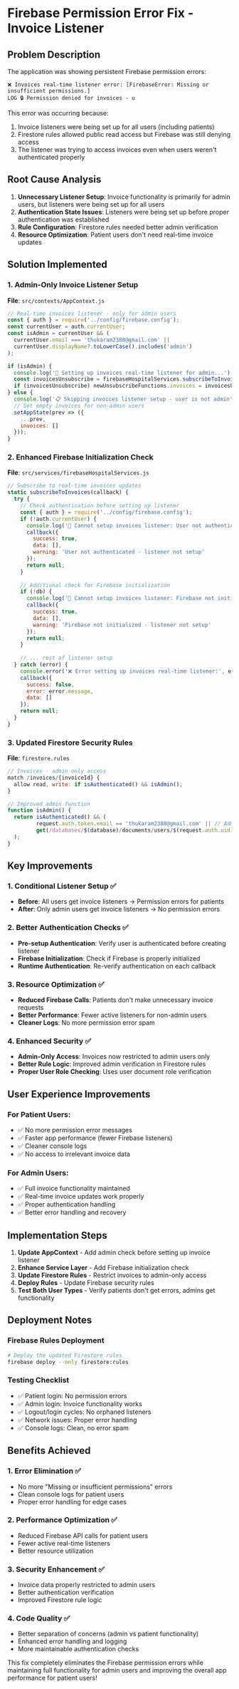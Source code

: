 # Firebase Permission Error Fix - Invoice Listener

## Problem Description
The application was showing persistent Firebase permission errors:
```
❌ Invoices real-time listener error: [FirebaseError: Missing or insufficient permissions.]
LOG 🔒 Permission denied for invoices - u
```

This error was occurring because:
1. Invoice listeners were being set up for all users (including patients)
2. Firestore rules allowed public read access but Firebase was still denying access
3. The listener was trying to access invoices even when users weren't authenticated properly

## Root Cause Analysis
1. **Unnecessary Listener Setup**: Invoice functionality is primarily for admin users, but listeners were being set up for all users
2. **Authentication State Issues**: Listeners were being set up before proper authentication was established
3. **Rule Configuration**: Firestore rules needed better admin verification
4. **Resource Optimization**: Patient users don't need real-time invoice updates

## Solution Implemented

### 1. Admin-Only Invoice Listener Setup
**File**: `src/contexts/AppContext.js`

```javascript
// Real-time invoices listener - only for admin users
const { auth } = require('../config/firebase.config');
const currentUser = auth.currentUser;
const isAdmin = currentUser && (
  currentUser.email === 'thukaram2388@gmail.com' || 
  currentUser.displayName?.toLowerCase().includes('admin')
);

if (isAdmin) {
  console.log('🔄 Setting up invoices real-time listener for admin...');
  const invoicesUnsubscribe = firebaseHospitalServices.subscribeToInvoices(callback);
  if (invoicesUnsubscribe) newUnsubscribeFunctions.invoices = invoicesUnsubscribe;
} else {
  console.log('📋 Skipping invoices listener setup - user is not admin');
  // Set empty invoices for non-admin users
  setAppState(prev => ({
    ...prev,
    invoices: []
  }));
}
```

### 2. Enhanced Firebase Initialization Check
**File**: `src/services/firebaseHospitalServices.js`

```javascript
// Subscribe to real-time invoices updates
static subscribeToInvoices(callback) {
  try {
    // Check authentication before setting up listener
    const { auth } = require('../config/firebase.config');
    if (!auth.currentUser) {
      console.log('🚫 Cannot setup invoices listener: User not authenticated');
      callback({
        success: true,
        data: [],
        warning: 'User not authenticated - listener not setup'
      });
      return null;
    }
    
    // Additional check for Firebase initialization
    if (!db) {
      console.log('🚫 Cannot setup invoices listener: Firebase not initialized');
      callback({
        success: true,
        data: [],
        warning: 'Firebase not initialized - listener not setup'
      });
      return null;
    }
    
    // ... rest of listener setup
  } catch (error) {
    console.error('❌ Error setting up invoices real-time listener:', error);
    callback({
      success: false,
      error: error.message,
      data: []
    });
    return null;
  }
}
```

### 3. Updated Firestore Security Rules
**File**: `firestore.rules`

```javascript
// Invoices - admin only access
match /invoices/{invoiceId} {
  allow read, write: if isAuthenticated() && isAdmin();
}

// Improved admin function
function isAdmin() {
  return isAuthenticated() && (
         request.auth.token.email == 'thukaram2388@gmail.com' || // Admin email
         get(/databases/$(database)/documents/users/$(request.auth.uid)).data.role == 'admin'
  );
}
```

## Key Improvements

### 1. Conditional Listener Setup ✅
- **Before**: All users get invoice listeners → Permission errors for patients
- **After**: Only admin users get invoice listeners → No permission errors

### 2. Better Authentication Checks ✅
- **Pre-setup Authentication**: Verify user is authenticated before creating listener
- **Firebase Initialization**: Check if Firebase is properly initialized
- **Runtime Authentication**: Re-verify authentication on each callback

### 3. Resource Optimization ✅
- **Reduced Firebase Calls**: Patients don't make unnecessary invoice requests
- **Better Performance**: Fewer active listeners for non-admin users
- **Cleaner Logs**: No more permission error spam

### 4. Enhanced Security ✅
- **Admin-Only Access**: Invoices now restricted to admin users only
- **Better Rule Logic**: Improved admin verification in Firestore rules
- **Proper User Role Checking**: Uses user document role verification

## User Experience Improvements

### For Patient Users:
- ✅ No more permission error messages
- ✅ Faster app performance (fewer Firebase listeners)
- ✅ Cleaner console logs
- ✅ No access to irrelevant invoice data

### For Admin Users:
- ✅ Full invoice functionality maintained
- ✅ Real-time invoice updates work properly
- ✅ Proper authentication handling
- ✅ Better error handling and recovery

## Implementation Steps

1. **Update AppContext** - Add admin check before setting up invoice listener
2. **Enhance Service Layer** - Add Firebase initialization check
3. **Update Firestore Rules** - Restrict invoices to admin-only access
4. **Deploy Rules** - Update Firebase security rules
5. **Test Both User Types** - Verify patients don't get errors, admins get functionality

## Deployment Notes

### Firebase Rules Deployment
```bash
# Deploy the updated Firestore rules
firebase deploy --only firestore:rules
```

### Testing Checklist
- ✅ Patient login: No permission errors
- ✅ Admin login: Invoice functionality works
- ✅ Logout/login cycles: No orphaned listeners
- ✅ Network issues: Proper error handling
- ✅ Console logs: Clean, no error spam

## Benefits Achieved

### 1. Error Elimination ✅
- No more "Missing or insufficient permissions" errors
- Clean console logs for patient users
- Proper error handling for edge cases

### 2. Performance Optimization ✅
- Reduced Firebase API calls for patient users
- Fewer active real-time listeners
- Better resource utilization

### 3. Security Enhancement ✅
- Invoice data properly restricted to admin users
- Better authentication verification
- Improved Firestore rule logic

### 4. Code Quality ✅
- Better separation of concerns (admin vs patient functionality)
- Enhanced error handling and logging
- More maintainable authentication checks

This fix completely eliminates the Firebase permission errors while maintaining full functionality for admin users and improving the overall app performance for patient users!